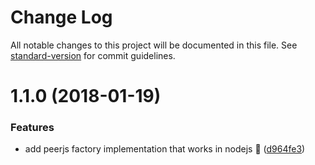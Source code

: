 # Change Log

All notable changes to this project will be documented in this file. See [standard-version](https://github.com/conventional-changelog/standard-version) for commit guidelines.

<a name="1.1.0"></a>
# 1.1.0 (2018-01-19)


### Features

* add peerjs factory implementation that works in nodejs 🎉 ([d964fe3](http://web-mech/peerjs-nodejs/commits/d964fe3))
